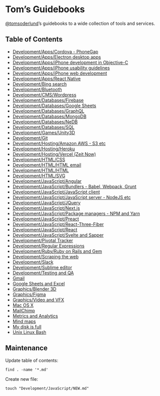 # Tom’s Guidebooks

[@tomsoderlund](https://twitter.com/tomsoderlund)’s guidebooks to a wide collection of tools and services.

## Table of Contents

- [Development/Apps/Cordova - PhoneGap](./Development/Apps/Cordova%20-%20PhoneGap.md)
- [Development/Apps/Electron desktop apps](./Development/Apps/Electron%20desktop%20apps.md)
- [Development/Apps/iPhone development in Objective-C](./Development/Apps/iPhone%20development%20in%20Objective-C.md)
- [Development/Apps/iPhone usability guidelines](./Development/Apps/iPhone%20usability%20guidelines.md)
- [Development/Apps/iPhone web development](./Development/Apps/iPhone%20web%20development.md)
- [Development/Apps/React Native](./Development/Apps/React%20Native.md)
- [Development/Bing search](./Development/Bing%20search.md)
- [Development/Bluetooth](./Development/Bluetooth.md)
- [Development/CMS/Wordpress](./Development/CMS/Wordpress.md)
- [Development/Databases/Firebase](./Development/Databases/Firebase.md)
- [Development/Databases/Google Sheets](./Development/Databases/Google%20Sheets.md)
- [Development/Databases/GraphQL](./Development/Databases/GraphQL.md)
- [Development/Databases/MongoDB](./Development/Databases/MongoDB.md)
- [Development/Databases/NeDB](./Development/Databases/NeDB.md)
- [Development/Databases/SQL](./Development/Databases/SQL.md)
- [Development/Games/Unity3D](./Development/Games/Unity3D.md)
- [Development/Git](./Development/Git.md)
- [Development/Hosting/Amazon AWS - S3 etc](./Development/Hosting/Amazon%20AWS%20-%20S3%20etc.md)
- [Development/Hosting/Heroku](./Development/Hosting/Heroku.md)
- [Development/Hosting/Vercel (Zeit Now)](./Development/Hosting/Vercel%20(Zeit%20Now).md)
- [Development/HTML/CSS](./Development/HTML/CSS.md)
- [Development/HTML/HTML email](./Development/HTML/HTML%20email.md)
- [Development/HTML/HTML](./Development/HTML/HTML.md)
- [Development/HTML/SVG](./Development/HTML/SVG.md)
- [Development/JavaScript/Angular](./Development/JavaScript/Angular.md)
- [Development/JavaScript/Bundlers - Babel, Webpack, Grunt](./Development/JavaScript/Bundlers%20-%20Babel,%20Webpack,%20Grunt.md)
- [Development/JavaScript/JavaScript client](./Development/JavaScript/JavaScript%20client.md)
- [Development/JavaScript/JavaScript server - NodeJS etc](./Development/JavaScript/JavaScript%20server%20-%20NodeJS%20etc.md)
- [Development/JavaScript/JQuery](./Development/JavaScript/JQuery.md)
- [Development/JavaScript/Next.js](./Development/JavaScript/Next.js.md)
- [Development/JavaScript/Package managers - NPM and Yarn](./Development/JavaScript/Package%20managers%20-%20NPM%20and%20Yarn.md)
- [Development/JavaScript/Preact](./Development/JavaScript/Preact.md)
- [Development/JavaScript/React-Three-Fiber](./Development/JavaScript/React-Three-Fiber.md)
- [Development/JavaScript/React](./Development/JavaScript/React.md)
- [Development/JavaScript/Svelte and Sapper](./Development/JavaScript/Svelte%20and%20Sapper.md)
- [Development/Pivotal Tracker](./Development/Pivotal%20Tracker.md)
- [Development/Regular Expressions](./Development/Regular%20Expressions.md)
- [Development/Ruby/Ruby on Rails and Gem](./Development/Ruby/Ruby%20on%20Rails%20and%20Gem.md)
- [Development/Scraping the web](./Development/Scraping%20the%20web.md)
- [Development/Slack](./Development/Slack.md)
- [Development/Sublime editor](./Development/Sublime%20editor.md)
- [Development/Testing and QA](./Development/Testing%20and%20QA.md)
- [Gmail](./Gmail.md)
- [Google Sheets and Excel](./Google%20Sheets%20and%20Excel.md)
- [Graphics/Blender 3D](./Graphics/Blender%203D.md)
- [Graphics/Figma](./Graphics/Figma.md)
- [Graphics/Video and VFX](./Graphics/Video%20and%20VFX.md)
- [Mac OS X](./Mac%20OS%20X.md)
- [MailChimp](./MailChimp.md)
- [Metrics and Analytics](./Metrics%20and%20Analytics.md)
- [Mind maps](./Mind%20maps.md)
- [My disk is full](./My%20disk%20is%20full.md)
- [Unix Linux Bash](./Unix%20Linux%20Bash.md)

## Maintenance

Update table of contents:

    find . -name '*.md'

Create new file:

    touch "Development/JavaScript/NEW.md"

